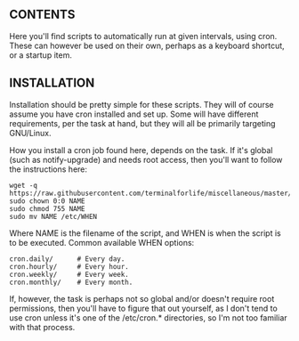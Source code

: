 ## CONTENTS

Here you'll find scripts to automatically run at given intervals, using cron. These can however be used on their own, perhaps as a keyboard shortcut, or a startup item.

## INSTALLATION

Installation should be pretty simple for these scripts. They will of course assume you have cron installed and set up. Some will have different requirements, per the task at hand, but they will all be primarily targeting GNU/Linux.

How you install a cron job found here, depends on the task. If it's global (such as notify-upgrade) and needs root access, then you'll want to follow the instructions here:

    wget -q https://raw.githubusercontent.com/terminalforlife/miscellaneous/master/Cron%20Tasks/NAME
    sudo chown 0:0 NAME
    sudo chmod 755 NAME
    sudo mv NAME /etc/WHEN

Where NAME is the filename of the script, and WHEN is when the script is to be executed. Common available WHEN options:

    cron.daily/      # Every day.
    cron.hourly/     # Every hour.
    cron.weekly/     # Every week.
    cron.monthly/    # Every month.

If, however, the task is perhaps not so global and/or doesn't require root permissions, then you'll have to figure that out yourself, as I don't tend to use cron unless it's one of the /etc/cron.* directories, so I'm not too familiar with that process.
